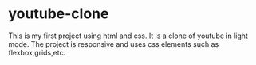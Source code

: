 # youtube-clone
This is my first project using html and css.
It is a clone of youtube in light mode.
The project is responsive and uses css elements such as flexbox,grids,etc.
